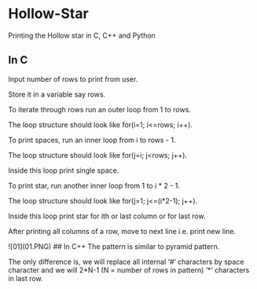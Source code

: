# Hollow-Star
Printing the Hollow star in C, C++ and Python
## In C 
Input number of rows to print from user.<p/>Store it in a variable say rows.<p/>
To iterate through rows run an outer loop from 1 to rows.<p/> The loop structure should look like for(i=1; i<=rows; i++).<p/>
To print spaces, run an inner loop from i to rows - 1.<p/> The loop structure should look like for(j=i; j<rows; j++).<p/> Inside this loop print single space.<p/>
To print star, run another inner loop from 1 to i * 2 - 1.<p/> The loop structure should look like for(j=1; j<=(i*2-1); j++).<p/> Inside this loop print star for ith or last column or for last row.<p/>
After printing all columns of a row, move to next line i.e. print new line.
<p/>
![01](01.PNG)
## In C++
The pattern is similar to pyramid pattern.<p/> The only difference is, we will replace all internal ‘#’ characters by space character and we will 2*N-1 (N = number of rows in pattern) ‘*’ characters in last row.
